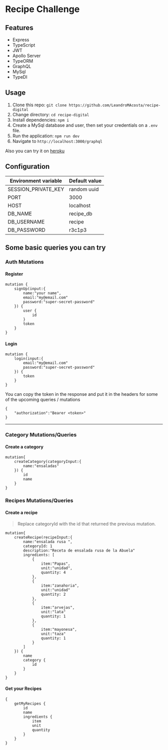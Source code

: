 # Recipe Challenge

## Features

- Express
- TypeScript
- JWT
- Apollo Server
- TypeORM
- GraphQL
- MySql
- TypeDI

## Usage

1. Clone this repo: `git clone https://github.com/LeandroMAcosta/recipe-digital`
2. Change directory: `cd recipe-digital`
3. Install dependencies: `npm i`
4. Create a MySql database and user, then set your credentials on a `.env` file.
5. Run the application: `npm run dev`
6. Navigate to `http://localhost:3000/graphql`

Also you can try it on [heroku](https://recipe-digital-challenge.herokuapp.com/graphql) 

## Configuration

| Environment variable | Default value |
| -------------------- | ------------- |
| SESSION_PRIVATE_KEY  | random uuid   |
| PORT                 | 3000          |
| HOST                 | localhost     |
| DB_NAME              | recipe_db     |
| DB_USERNAME          | recipe        |
| DB_PASSWORD          | r3c1p3        |


## Some basic queries you can try


### Auth Mutations


#### Register
```
mutation {
	signUp(input:{
		name:"your name",
		email:"my@email.com"
		password:"super-secret-password"
	}) {
		user {
			id
		}
		token
	}
}
```

#### Login
```
mutation {
	login(input:{
		email:"my@email.com"
		password:"super-secret-password"
	}) {
		token
	}
}
```

You can copy the token in the response and put it in the headers for some of the upcoming queries / mutations


```
{
	"authorization":"Bearer <token>"
}
```

---

### Category Mutations/Queries

#### Create a category
```
mutation{
	createCategory(categoryInput:{
		name:"ensaladas"
	}) {
		id
		name
	}
}
```

### Recipes Mutations/Queries

#### Create a recipe

> Replace categoryId with the id that returned the previous mutation. 
```
mutation{
	createRecipe(recipeInput:{
		name:"ensalada rusa ",
		categoryId: 1
		description:"Receta de ensalada rusa de la Abuela"
		ingredients: [
			{
				item:"Papas",
				unit:"unidad",
				quantity: 4
			},
			{
				item:"zanahoria",
				unit:"unidad"
				quantity: 2
			},
			{
				item:"arvejas",
				unit:"lata"
				quantity: 1
			},
			{
				item:"mayonesa",
				unit:"taza"
				quantity: 1
			}
		]
	}) {
		name
		category {
			id
		}
	}
}
```

#### Get your Recipes

```
{
	getMyRecipes {
		id
		name
		ingredients {
			item
			unit
			quantity
		}
	}
}
```